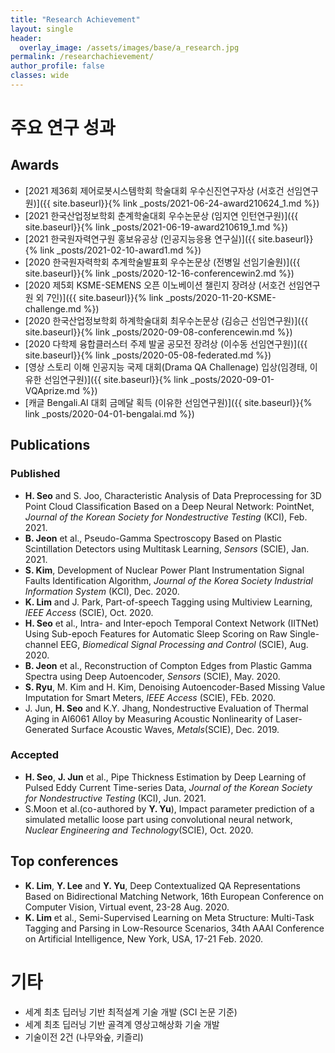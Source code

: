 ```yaml
---
title: "Research Achievement"
layout: single
header:
  overlay_image: /assets/images/base/a_research.jpg
permalink: /researchachievement/
author_profile: false
classes: wide
---
```


# 주요 연구 성과

## Awards
    
  - [2021 제36회 제어로봇시스템학회 학술대회 우수신진연구자상 (서호건 선임연구원)]({{ site.baseurl}}{% link _posts/2021-06-24-award210624_1.md %})
  - [2021 한국산업정보학회 춘계학술대회 우수논문상 (임지연 인턴연구원)]({{ site.baseurl}}{% link _posts/2021-06-19-award210619_1.md %})
  - [2021 한국원자력연구원 홍보유공상 (인공지능응용 연구실)]({{ site.baseurl}}{% link _posts/2021-02-10-award1.md %})
  - [2020 한국원자력학회 추계학술발표회 우수논문상 (전병일 선임기술원)]({{ site.baseurl}}{% link _posts/2020-12-16-conferencewin2.md %})
  - [2020 제5회 KSME-SEMENS 오픈 이노베이션 챌린지 장려상 (서호건 선임연구원 외 7인)]({{ site.baseurl}}{% link _posts/2020-11-20-KSME-challenge.md %})
  - [2020 한국산업정보학회 하계학술대회 최우수논문상 (김승근 선임연구원)]({{ site.baseurl}}{% link _posts/2020-09-08-conferencewin.md %})
  - [2020 다학제 융합클러스터 주제 발굴 공모전 장려상 (이수동 선임연구원)]({{ site.baseurl}}{% link _posts/2020-05-08-federated.md %})
  - [영상 스토리 이해 인공지능 국제 대회(Drama QA Challenage) 입상(임경태, 이유한 선임연구원)]({{ site.baseurl}}{% link _posts/2020-09-01-VQAprize.md %})
  - [캐글 Bengali.AI 대회 금메달 획득 (이유한 선임연구원)]({{ site.baseurl}}{% link _posts/2020-04-01-bengalai.md %})

<!-- - Kaggle 분자물성 예측 대회 세계 3위 (이유한 선임연구원) 
  - Kaggle 당뇨망막증 판별 대회 세계 3위 (이유한 선임연구원)
  - CoNLL 2018 shared task 대회 2위 (임경태 선임연구원) -->

## Publications
### Published
  - **H. Seo** and S. Joo, Characteristic Analysis of Data Preprocessing for 3D Point Cloud Classification Based on a Deep Neural Network: PointNet, *Journal of the Korean Society for Nondestructive Testing* (KCI), Feb. 2021.
  - **B. Jeon** et al., Pseudo-Gamma Spectroscopy Based on Plastic Scintillation Detectors using Multitask Learning, *Sensors* (SCIE), Jan. 2021.
  - **S. Kim**, Development of Nuclear Power Plant Instrumentation Signal Faults Identification Algorithm, *Journal of the Korea Society Industrial Information System* (KCI), Dec. 2020.
  - **K. Lim** and J. Park, Part-of-speech Tagging using Multiview Learning, *IEEE Access* (SCIE), Oct. 2020.
  - **H. Seo** et al., Intra- and Inter-epoch Temporal Context Network (IITNet) Using Sub-epoch Features for Automatic Sleep Scoring on Raw Single-channel EEG, *Biomedical Signal Processing and Control* (SCIE), Aug. 2020.
  - **B. Jeon** et al., Reconstruction of Compton Edges from Plastic Gamma Spectra using Deep Autoencoder, *Sensors* (SCIE), May. 2020.
  - **S. Ryu**, M. Kim and H. Kim, Denoising Autoencoder-Based Missing Value Imputation for Smart Meters, *IEEE Access* (SCIE), FEb. 2020.
  - J. Jun, **H. Seo** and K.Y. Jhang, Nondestructive Evaluation of Thermal Aging in Al6061 Alloy by Measuring Acoustic Nonlinearity of Laser-Generated Surface Acoustic Waves, *Metals*(SCIE), Dec. 2019.
  
### Accepted
  - **H. Seo**, **J. Jun** et al., Pipe Thickness Estimation by Deep Learning of Pulsed Eddy Current Time-series Data, *Journal of the Korean Society for Nondestructive Testing* (KCI), Jun. 2021.
  - S.Moon et al.(co-authored by **Y. Yu**), Impact parameter prediction of a simulated metallic loose part using convolutional neural network, *Nuclear Engineering and Technology*(SCIE), Oct. 2020.

## Top conferences
  - **K. Lim**, **Y. Lee** and **Y. Yu**, Deep Contextualized QA Representations Based on Bidirectional Matching Network, 16th European Conference on Computer Vision, Virtual event, 23-28 Aug. 2020.
  - **K. Lim** et al., Semi-Supervised Learning on Meta Structure: Multi-Task Tagging and Parsing in Low-Resource Scenarios, 34th AAAI Conference on Artificial Intelligence, New York, USA, 17-21 Feb. 2020.


# 기타
  - 세계 최초 딥러닝 기반 최적설계 기술 개발 (SCI 논문 기준)
  - 세계 최초 딥러닝 기반 골격계 영상고해상화 기술 개발
  - 기술이전 2건 (나무와숲, 키즐리)
  
